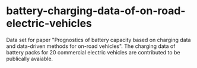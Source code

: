 # battery-charging-data-of-on-road-electric-vehicles
Data set for paper "Prognostics of battery capacity based on charging data and data-driven methods for on-road vehicles".
The charging data of battery packs for 20 commercial electric vehicles are contributed to be publically avaiable.
